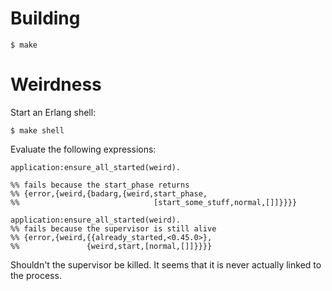 # Building

```
$ make
```

# Weirdness

Start an Erlang shell:

```
$ make shell
```

Evaluate the following expressions:

```
application:ensure_all_started(weird).

%% fails because the start_phase returns
%% {error,{weird,{badarg,{weird,start_phase,
%%                              [start_some_stuff,normal,[]]}}}}

application:ensure_all_started(weird).
%% fails because the supervisor is still alive
%% {error,{weird,{{already_started,<0.45.0>},
%%               {weird,start,[normal,[]]}}}}
```

Shouldn't the supervisor be killed. It seems that it is never actually linked to the process.